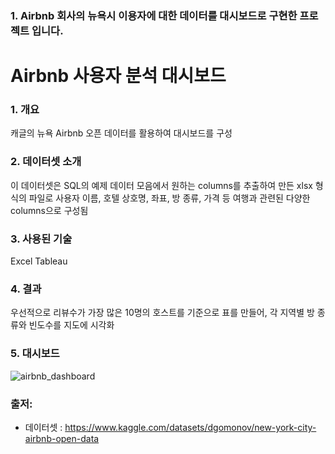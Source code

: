 
### 1. Airbnb 회사의 뉴욕시 이용자에 대한 데이터를 대시보드로 구현한 프로젝트 입니다.

#  Airbnb 사용자 분석 대시보드

### 1. 개요

캐글의 뉴욕 Airbnb 오픈 데이터를 활용하여 대시보드를 구성


### 2. 데이터셋 소개

이 데이터셋은  SQL의 예제 데이터 모음에서 원하는 columns를 추출하여 만든 xlsx 형식의 파일로 사용자 이름, 호텔 상호명, 좌표, 방 종류, 가격 등 여행과 관련된 다양한 columns으로 구성됨


### 3. 사용된 기술

Excel
Tableau


### 4. 결과

우선적으로 리뷰수가 가장 많은 10명의 호스트를 기준으로 표를 만들어, 각 지역별 방 종류와 빈도수를 지도에 시각화



### 5. 대시보드
![airbnb_dashboard](https://user-images.githubusercontent.com/109095108/234618250-3e1d34ed-6f76-496b-a71a-9fe3e76ea681.png)


### 출저: 
- 데이터셋 : https://www.kaggle.com/datasets/dgomonov/new-york-city-airbnb-open-data

